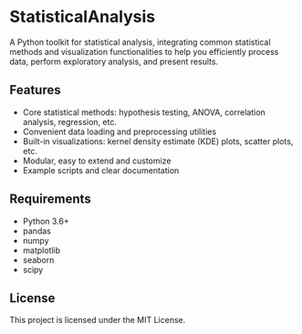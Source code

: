 # StatisticalAnalysis

A Python toolkit for statistical analysis, integrating common statistical methods and visualization functionalities to help you efficiently process data, perform exploratory analysis, and present results.

## Features

- Core statistical methods: hypothesis testing, ANOVA, correlation analysis, regression, etc.
- Convenient data loading and preprocessing utilities
- Built-in visualizations: kernel density estimate (KDE) plots, scatter plots, etc.
- Modular, easy to extend and customize
- Example scripts and clear documentation

## Requirements

- Python 3.6+
- pandas
- numpy
- matplotlib
- seaborn
- scipy

## License
This project is licensed under the MIT License.
